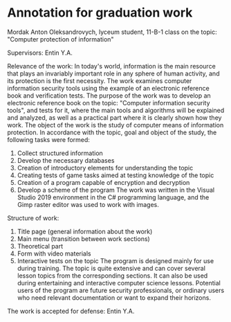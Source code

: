 
# Annotation for graduation work
  Mordak Anton Oleksandrovych, lyceum student, 11-B-1 class
  on the topic: "Computer protection of information"
  
Supervisors: Entin Y.A.

Relevance of the work: In today's world, information is the main resource that plays an invariably important role in any sphere of human activity, and its protection is the first necessity. The work examines computer information security tools using the example of an electronic reference book and verification tests.
The purpose of the work was to develop an electronic reference book on the topic: "Computer information security tools", and tests for it, where the main tools and algorithms will be explained and analyzed, as well as a practical part where it is clearly shown how they work.
The object of the work is the study of computer means of information protection.
In accordance with the topic, goal and object of the study, the following tasks were formed:
1. Collect structured information
2. Develop the necessary databases
3. Creation of introductory elements for understanding the topic
4. Creating tests of game tasks aimed at testing knowledge of the topic
5. Creation of a program capable of encryption and decryption
6. Develop a scheme of the program
The work was written in the Visual Studio 2019 environment in the C# programming language, and the Gimp raster editor was used to work with images.




Structure of work:
1. Title page (general information about the work)
2. Main menu (transition between work sections)
1. Theoretical part
2. Form with video materials
3. Interactive tests on the topic
The program is designed mainly for use during training. The topic is quite extensive and can cover several lesson topics from the corresponding sections. It can also be used during entertaining and interactive computer science lessons. Potential users of the program are future security professionals, or ordinary users who need relevant documentation or want to expand their horizons.

The work is accepted for defense: Entin Y.A.
